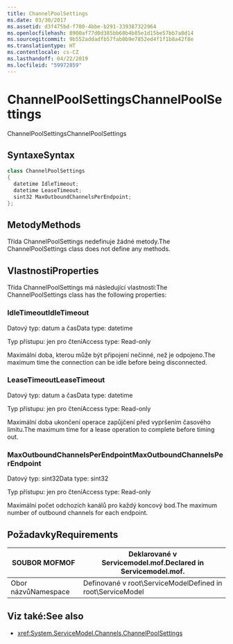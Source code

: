 ```yaml
---
title: ChannelPoolSettings
ms.date: 03/30/2017
ms.assetid: d3f475bd-f780-4bbe-b291-339387322964
ms.openlocfilehash: 8900af77d0d385bb68b4b85e1d15be57bb7a8d14
ms.sourcegitcommit: 9b552addadfb57fab0b9e7852ed4f1f1b8a42f8e
ms.translationtype: HT
ms.contentlocale: cs-CZ
ms.lasthandoff: 04/22/2019
ms.locfileid: "59972859"
---
```

# <a name="channelpoolsettings"></a><span data-ttu-id="0c600-102">ChannelPoolSettings</span><span class="sxs-lookup"><span data-stu-id="0c600-102">ChannelPoolSettings</span></span>
<span data-ttu-id="0c600-103">ChannelPoolSettings</span><span class="sxs-lookup"><span data-stu-id="0c600-103">ChannelPoolSettings</span></span>  
  
## <a name="syntax"></a><span data-ttu-id="0c600-104">Syntaxe</span><span class="sxs-lookup"><span data-stu-id="0c600-104">Syntax</span></span>  
  
```csharp
class ChannelPoolSettings  
{  
  datetime IdleTimeout;  
  datetime LeaseTimeout;  
  sint32 MaxOutboundChannelsPerEndpoint;  
};  
```  
  
## <a name="methods"></a><span data-ttu-id="0c600-105">Metody</span><span class="sxs-lookup"><span data-stu-id="0c600-105">Methods</span></span>  
 <span data-ttu-id="0c600-106">Třída ChannelPoolSettings nedefinuje žádné metody.</span><span class="sxs-lookup"><span data-stu-id="0c600-106">The ChannelPoolSettings class does not define any methods.</span></span>  
  
## <a name="properties"></a><span data-ttu-id="0c600-107">Vlastnosti</span><span class="sxs-lookup"><span data-stu-id="0c600-107">Properties</span></span>  
 <span data-ttu-id="0c600-108">Třída ChannelPoolSettings má následující vlastnosti:</span><span class="sxs-lookup"><span data-stu-id="0c600-108">The ChannelPoolSettings class has the following properties:</span></span>  
  
### <a name="idletimeout"></a><span data-ttu-id="0c600-109">IdleTimeout</span><span class="sxs-lookup"><span data-stu-id="0c600-109">IdleTimeout</span></span>  
 <span data-ttu-id="0c600-110">Datový typ: datum a čas</span><span class="sxs-lookup"><span data-stu-id="0c600-110">Data type: datetime</span></span>  
  
 <span data-ttu-id="0c600-111">Typ přístupu: jen pro čtení</span><span class="sxs-lookup"><span data-stu-id="0c600-111">Access type: Read-only</span></span>  
  
 <span data-ttu-id="0c600-112">Maximální doba, kterou může být připojení nečinné, než je odpojeno.</span><span class="sxs-lookup"><span data-stu-id="0c600-112">The maximum time the connection can be idle before being disconnected.</span></span>  
  
### <a name="leasetimeout"></a><span data-ttu-id="0c600-113">LeaseTimeout</span><span class="sxs-lookup"><span data-stu-id="0c600-113">LeaseTimeout</span></span>  
 <span data-ttu-id="0c600-114">Datový typ: datum a čas</span><span class="sxs-lookup"><span data-stu-id="0c600-114">Data type: datetime</span></span>  
  
 <span data-ttu-id="0c600-115">Typ přístupu: jen pro čtení</span><span class="sxs-lookup"><span data-stu-id="0c600-115">Access type: Read-only</span></span>  
  
 <span data-ttu-id="0c600-116">Maximální doba ukončení operace zapůjčení před vypršením časového limitu.</span><span class="sxs-lookup"><span data-stu-id="0c600-116">The maximum time for a lease operation to complete before timing out.</span></span>  
  
### <a name="maxoutboundchannelsperendpoint"></a><span data-ttu-id="0c600-117">MaxOutboundChannelsPerEndpoint</span><span class="sxs-lookup"><span data-stu-id="0c600-117">MaxOutboundChannelsPerEndpoint</span></span>  
 <span data-ttu-id="0c600-118">Datový typ: sint32</span><span class="sxs-lookup"><span data-stu-id="0c600-118">Data type: sint32</span></span>  
  
 <span data-ttu-id="0c600-119">Typ přístupu: jen pro čtení</span><span class="sxs-lookup"><span data-stu-id="0c600-119">Access type: Read-only</span></span>  
  
 <span data-ttu-id="0c600-120">Maximální počet odchozích kanálů pro každý koncový bod.</span><span class="sxs-lookup"><span data-stu-id="0c600-120">The maximum number of outbound channels for each endpoint.</span></span>  
  
## <a name="requirements"></a><span data-ttu-id="0c600-121">Požadavky</span><span class="sxs-lookup"><span data-stu-id="0c600-121">Requirements</span></span>  
  
|<span data-ttu-id="0c600-122">SOUBOR MOF</span><span class="sxs-lookup"><span data-stu-id="0c600-122">MOF</span></span>|<span data-ttu-id="0c600-123">Deklarované v Servicemodel.mof.</span><span class="sxs-lookup"><span data-stu-id="0c600-123">Declared in Servicemodel.mof.</span></span>|  
|---------|-----------------------------------|  
|<span data-ttu-id="0c600-124">Obor názvů</span><span class="sxs-lookup"><span data-stu-id="0c600-124">Namespace</span></span>|<span data-ttu-id="0c600-125">Definované v root\ServiceModel</span><span class="sxs-lookup"><span data-stu-id="0c600-125">Defined in root\ServiceModel</span></span>|  
  
## <a name="see-also"></a><span data-ttu-id="0c600-126">Viz také:</span><span class="sxs-lookup"><span data-stu-id="0c600-126">See also</span></span>

- <xref:System.ServiceModel.Channels.ChannelPoolSettings>
